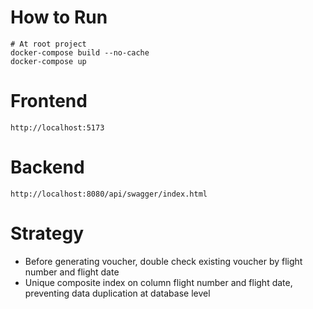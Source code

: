 # How to Run
```
# At root project
docker-compose build --no-cache
docker-compose up
```

# Frontend
```
http://localhost:5173
```

# Backend
```
http://localhost:8080/api/swagger/index.html
```

# Strategy
- Before generating voucher, double check existing voucher by flight number and flight date
- Unique composite index on column flight number and flight date, preventing data duplication at database level 
